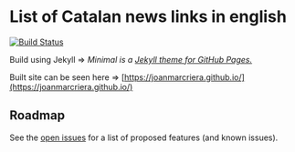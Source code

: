 # List of Catalan news links in english 

[![Build Status](https://travis-ci.org/joanmarcriera/joanmarcriera.github.io.svg?branch=master)](https://travis-ci.org/joanmarcriera/joanmarcriera.github.io) 

Build using Jekyll => *Minimal is a [Jekyll theme for GitHub Pages.](http://pages-themes.github.io/minimal)*

Built site can be seen here => [https://joanmarcriera.github.io/](https://joanmarcriera.github.io/)


## Roadmap

See the [open issues](https://github.com/joanmarcriera/joanmarcriera.github.io/issues) for a list of proposed features (and known issues).

